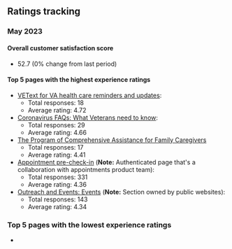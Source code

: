 ## Ratings tracking

### May 2023

#### Overall customer satisfaction score
- 52.7 (0% change from last period)

#### Top 5 pages with the highest experience ratings
- [VEText for VA health care reminders and updates](https://www.va.gov/resources/vetext-for-va-health-care-reminders-and-updates/):
  - Total responses: 18
  - Average rating: 4.72
- [Coronavirus FAQs: What Veterans need to know](https://www.va.gov/coronavirus-veteran-frequently-asked-questions/): 
  - Total responses: 29
  - Average rating: 4.66
- [The Program of Comprehensive Assistance for Family Caregivers](https://www.va.gov/family-member-benefits/comprehensive-assistance-for-family-caregivers/) 
  - Total responses: 17
  - Average rating: 4.41
- [Appointment pre-check-in](https://www.va.gov/health-care/appointment-pre-check-in/) (**Note:** Authenticated page that's a collaboration with appointments product team): 
  - Total responses: 331
  - Average rating: 4.36
- [Outreach and Events: Events](https://www.va.gov/outreach-and-events/events/) (**Note:** Section owned by public websites):
  - Total responses: 143
  - Average rating: 4.34  
  
### Top 5 pages with the lowest experience ratings
- 
